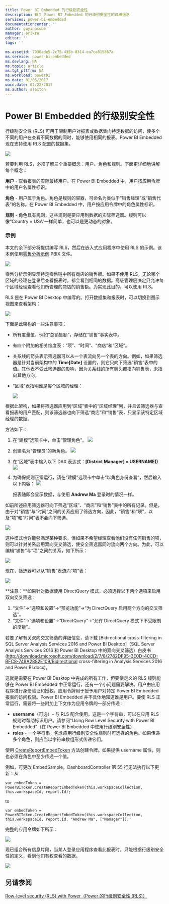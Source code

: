 ```yaml
---
title: Power BI Embedded 的行级别安全性
description: 有关 Power BI Embedded 的行级别安全性的详细信息
services: power-bi-embedded
documentationcenter: ''
author: guyinacube
manager: erikre
editor: ''
tags: ''

ms.assetid: 7936ade5-2c75-435b-8314-ea7ca815867a
ms.service: power-bi-embedded
ms.devlang: NA
ms.topic: article
ms.tgt_pltfrm: NA
ms.workload: powerbi
ms.date: 01/06/2017
wacn.date: 02/22/2017
ms.author: asaxton
---
```


# Power BI Embedded 的行级别安全性
行级别安全性 (RLS) 可用于限制用户对报表或数据集内特定数据的访问，使多个不同的用户在查看不同数据的同时，能够使用相同的报表。Power BI Embedded 现在支持使用 RLS 配置的数据集。

![](./media/power-bi-embedded-rls/pbi-embedded-rls-flow-1.png)  

若要利用 RLS，必须了解三个重要概念：用户、角色和规则。下面更详细地讲解每个概念：

**用户** - 查看报表的实际最终用户。在 Power BI Embedded 中，用户按应用令牌中的用户名属性标识。

**角色** - 用户属于角色。角色是规则的容器，可命名为类似于“销售经理”或“销售代表”的名称。在 Power BI Embedded 中，用户按应用令牌中的角色属性标识。

**规则** - 角色具有规则，这些规则是要应用到数据的实际筛选器。规则可以像“Country = USA”一样简单，也可以是更动态的对象。

### 示例
本文的余下部分将提供编写 RLS，然后在嵌入式应用程序中使用 RLS 的示例。该本例使用[零售分析示例](http://go.microsoft.com/fwlink/?LinkID=780547) PBIX 文件。

![](./media/power-bi-embedded-rls/pbi-embedded-rls-scenario-2.png)  

零售分析示例显示特定零售链中所有商店的销售额。如果不使用 RLS，无论哪个区域的经理在登录后查看报表时，都会看到相同的数据。高级管理层决定只允许每个区域经理查看他们所管理的商店的销售额。为实现此目的，可以使用 RLS。

RLS 是在 Power BI Desktop 中编写的。打开数据集和报表时，可以切换到图示视图来查看架构：

![](./media/power-bi-embedded-rls/pbi-embedded-rls-diagram-view-3.png)  

下面是此架构的一些注意事项：

- 所有度量值，例如“总销售额”，存储在“销售”事实表中。
- 有四个附加的相关维度表：“项”、“时间”、“商店”和“区域”。
- 关系线的箭头表示筛选器可以从一个表流向另一个表的方向。例如，如果筛选器是针对当前架构中的 **Time[Date]** 设置的，则它只向下筛选“销售”表中的值。其他表不受此筛选器的影响，因为关系线的所有箭头都指向销售表，未指向其他方向。
- “区域”表指明谁是每个区域的经理：

  ![](./media/power-bi-embedded-rls/pbi-embedded-rls-district-table-4.png)  

根据此架构，如果将筛选器应用到“区域”表中的“区域经理”列，并且该筛选器与查看报表的用户匹配，则该筛选器也向下筛选“商店”和“销售”表，只显示该特定区域经理的数据。

方法如下：

1. 在“建模”选项卡中，单击“管理角色”。
![](./media/power-bi-embedded-rls/pbi-embedded-rls-modeling-tab-5.png)

2. 创建名为“管理员”的新角色。
![](./media/power-bi-embedded-rls/pbi-embedded-rls-manager-role-6.png)
3. 在“区域”表中输入以下 DAX 表达式：**[District Manager] = USERNAME()**
![](./media/power-bi-embedded-rls/pbi-embedded-rls-manager-role-7.png)
4. 为确保规则正常运行，请在“建模”选项卡中单击“以角色身份查看”，然后输入以下内容：
![](./media/power-bi-embedded-rls/pbi-embedded-rls-view-as-roles-8.png)

   报表随即会显示数据，与使用 **Andrew Ma** 登录时的情况一样。

如前所述应用筛选器可向下筛选“区域”、“商店”和“销售”表中的所有记录。但是，由于对“销售”与“时间”之间的关系应用了筛选方向，因此，“销售”和“项”，以及“项”和“时间”表不会向下筛选。

![](./media/power-bi-embedded-rls/pbi-embedded-rls-diagram-view-9.png)  

这种模式也许能够满足某种要求，但如果不希望经理查看他们没有任何销售的项，则可以针对关系启用双向交叉筛选，使安全筛选器同时流向两个方向。为此，可以编辑“销售”与“项”之间的关系，如下所示：

![](./media/power-bi-embedded-rls/pbi-embedded-rls-edit-relationship-10.png)  

现在，筛选器可以从“销售”表流向“项”表：

![](./media/power-bi-embedded-rls/pbi-embedded-rls-diagram-view-11.png)  

**注意：**如果针对数据使用 DirectQuery 模式，必须选择以下两个选项来启用双向交叉筛选：

1. “文件”->“选项和设置”->“预览功能”->“为 DirectQuery 启用两个方向的交叉筛选”。
2. “文件”->“选项和设置”->“DirectQuery”->“允许 DirectQuery 模式下不受限制的度量”。

若要了解有关双向交叉筛选的详细信息，请下载 [Bidirectional cross-filtering in SQL Server Analysis Services 2016 and Power BI Desktop]（SQL Server Analysis Services 2016 和 Power BI Desktop 中的双向交叉筛选）白皮书 (http://download.microsoft.com/download/2/7/8/2782DF95-3E0D-40CD-BFC8-749A2882E109/Bidirectional cross-filtering in Analysis Services 2016 and Power BI.docx)。

这就是需要在 Power BI Desktop 中完成的所有工作，但要使定义的 RLS 规则能够在 Power BI Embedded 中正常运行，还有一个小问题需要解决。用户由应用程序进行身份验证和授权，应用令牌用于授予用户对特定 Power BI Embedded 报表的访问权限。Power BI Embedded 并不具体地知道谁是用户。要使 RLS 正常运行，需要将一些附加上下文作为应用令牌的一部分传递：

- **username**（可选）- 与 RLS 配合使用，这是一个字符串，可以在应用 RLS 规则时帮助标识用户。请参阅“Using Row Level Security with Power BI Embedded”（在 Power BI Embedded 中使用行级别安全性）
- **roles** - 一个字符串，包含应用行级别安全性规则时可选择的角色。如果传递多个角色，则应当以字符串数组形式传递它们。

使用 [CreateReportEmbedToken](https://docs.microsoft.com/dotnet/api/microsoft.powerbi.security.powerbitoken?redirectedfrom=MSDN#Microsoft_PowerBI_Security_PowerBIToken_CreateReportEmbedToken_System_String_System_String_System_String_System_DateTime_System_String_System_Collections_Generic_IEnumerable_System_String__) 方法创建令牌。如果提供 username 属性，则也必须在角色中至少传递一个值。

例如，可更改 EmbedSample。DashboardController 第 55 行无法执行以下更新：从

```
var embedToken = PowerBIToken.CreateReportEmbedToken(this.workspaceCollection, this.workspaceId, report.Id);
```

to

```
var embedToken = PowerBIToken.CreateReportEmbedToken(this.workspaceCollection, this.workspaceId, report.Id, "Andrew Ma", ["Manager"]);'
```

完整的应用令牌如下所示：

![](./media/power-bi-embedded-rls/pbi-embedded-rls-app-token-string-12.png)  

现已组合所有信息片段，当某人登录应用程序查看此报表时，只能根据行级别安全性的定义，看到他们有权查看的数据。

![](./media/power-bi-embedded-rls/pbi-embedded-rls-dashboard-13.png)  

## 另请参阅
[Row-level security (RLS) with Power（Power 的行级别安全性 (RLS)）](https://powerbi.microsoft.com/zh-cn/documentation/powerbi-admin-rls/)

<!---HONumber=Mooncake_0213_2017-->
<!---Update_Description: wording and code update -->